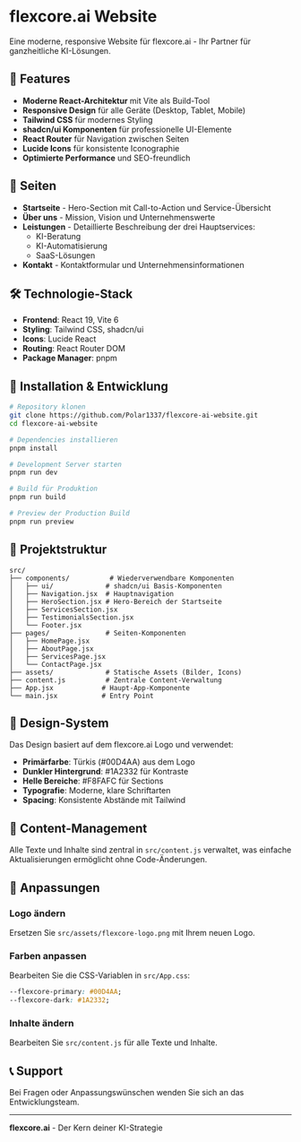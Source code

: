 # flexcore.ai Website

Eine moderne, responsive Website für flexcore.ai - Ihr Partner für ganzheitliche KI-Lösungen.

## 🚀 Features

- **Moderne React-Architektur** mit Vite als Build-Tool
- **Responsive Design** für alle Geräte (Desktop, Tablet, Mobile)
- **Tailwind CSS** für modernes Styling
- **shadcn/ui Komponenten** für professionelle UI-Elemente
- **React Router** für Navigation zwischen Seiten
- **Lucide Icons** für konsistente Iconographie
- **Optimierte Performance** und SEO-freundlich

## 📱 Seiten

- **Startseite** - Hero-Section mit Call-to-Action und Service-Übersicht
- **Über uns** - Mission, Vision und Unternehmenswerte
- **Leistungen** - Detaillierte Beschreibung der drei Hauptservices:
  - KI-Beratung
  - KI-Automatisierung  
  - SaaS-Lösungen
- **Kontakt** - Kontaktformular und Unternehmensinformationen

## 🛠️ Technologie-Stack

- **Frontend**: React 19, Vite 6
- **Styling**: Tailwind CSS, shadcn/ui
- **Icons**: Lucide React
- **Routing**: React Router DOM
- **Package Manager**: pnpm

## 🚀 Installation & Entwicklung

```bash
# Repository klonen
git clone https://github.com/Polar1337/flexcore-ai-website.git
cd flexcore-ai-website

# Dependencies installieren
pnpm install

# Development Server starten
pnpm run dev

# Build für Produktion
pnpm run build

# Preview der Production Build
pnpm run preview
```

## 📁 Projektstruktur

```
src/
├── components/          # Wiederverwendbare Komponenten
│   ├── ui/             # shadcn/ui Basis-Komponenten
│   ├── Navigation.jsx  # Hauptnavigation
│   ├── HeroSection.jsx # Hero-Bereich der Startseite
│   ├── ServicesSection.jsx
│   ├── TestimonialsSection.jsx
│   └── Footer.jsx
├── pages/              # Seiten-Komponenten
│   ├── HomePage.jsx
│   ├── AboutPage.jsx
│   ├── ServicesPage.jsx
│   └── ContactPage.jsx
├── assets/             # Statische Assets (Bilder, Icons)
├── content.js          # Zentrale Content-Verwaltung
├── App.jsx            # Haupt-App-Komponente
└── main.jsx           # Entry Point
```

## 🎨 Design-System

Das Design basiert auf dem flexcore.ai Logo und verwendet:

- **Primärfarbe**: Türkis (#00D4AA) aus dem Logo
- **Dunkler Hintergrund**: #1A2332 für Kontraste
- **Helle Bereiche**: #F8FAFC für Sections
- **Typografie**: Moderne, klare Schriftarten
- **Spacing**: Konsistente Abstände mit Tailwind

## 📝 Content-Management

Alle Texte und Inhalte sind zentral in `src/content.js` verwaltet, was einfache Aktualisierungen ermöglicht ohne Code-Änderungen.

## 🔧 Anpassungen

### Logo ändern
Ersetzen Sie `src/assets/flexcore-logo.png` mit Ihrem neuen Logo.

### Farben anpassen
Bearbeiten Sie die CSS-Variablen in `src/App.css`:
```css
--flexcore-primary: #00D4AA;
--flexcore-dark: #1A2332;
```

### Inhalte ändern
Bearbeiten Sie `src/content.js` für alle Texte und Inhalte.

## 📞 Support

Bei Fragen oder Anpassungswünschen wenden Sie sich an das Entwicklungsteam.

---

**flexcore.ai** - Der Kern deiner KI-Strategie

